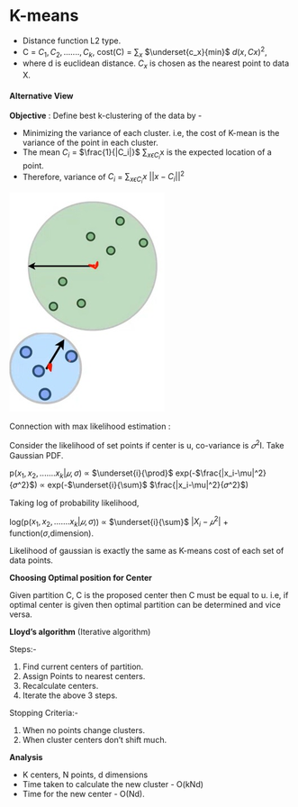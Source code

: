# K-means

- Distance function L2 type.
- C = ${C_1,C_2,.......,C_k}$, cost(C) = $\sum_x$ $\underset{c_x}{min}$ $d(x,Cx)^2$,
- where d is euclidean distance. $C_x$ is chosen as the nearest point to data X.

#### Alternative View

**Objective** : Define best k-clustering of the data by -

- Minimizing the variance of each cluster. i.e,  the cost of K-mean is the variance of the point in each cluster.
- The mean $C_i$ = $\frac{1}{|C_i|}$ $\sum_{x \epsilon C_i}$x is the expected location of a point.
- Therefore, variance of $C_i$  = $\sum_{x \epsilon C_i}x$ $||x - C_i||^2$

![image](../assets/Image2.jpeg)

Connection with max likelihood estimation :

Consider the likelihood of set points if center is u, co-variance is $𝜎^2$I. Take Gaussian PDF.

p($x_1,x_2,.......x_k | 𝜇,\sigma$) $\propto$ $\underset{i}{\prod}$ exp(-$\frac{|x_i-\mu|^2}{𝜎^2}$)  $\propto$ exp(-$\underset{i}{\sum}$ $\frac{|x_i-\mu|^2}{𝜎^2}$)


Taking log of probability likelihood,

log(p($x_1,x_2,.......x_k | 𝜇,\sigma$)) $\propto$ $\underset{i}{\sum}$ $|X_i - 𝜇^2|$ + function($\sigma$,dimension).


Likelihood of gaussian is exactly the same as K-means cost of each set of data points.

**Choosing Optimal position for Center**

Given partition C, C is the proposed center then C must be equal to u. i.e, if  optimal center is given then optimal partition can be determined and vice versa.

**Lloyd’s algorithm** (Iterative algorithm)

Steps:-

1. Find current centers of partition.
2. Assign Points to nearest centers.
3. Recalculate centers.
4. Iterate the above 3 steps.

Stopping Criteria:-

1. When no points change clusters.
2. When cluster centers don’t shift much.

**Analysis**

- K centers, N points, d dimensions
- Time taken to calculate the new cluster - O(kNd)
- Time for the new center - O(Nd).
